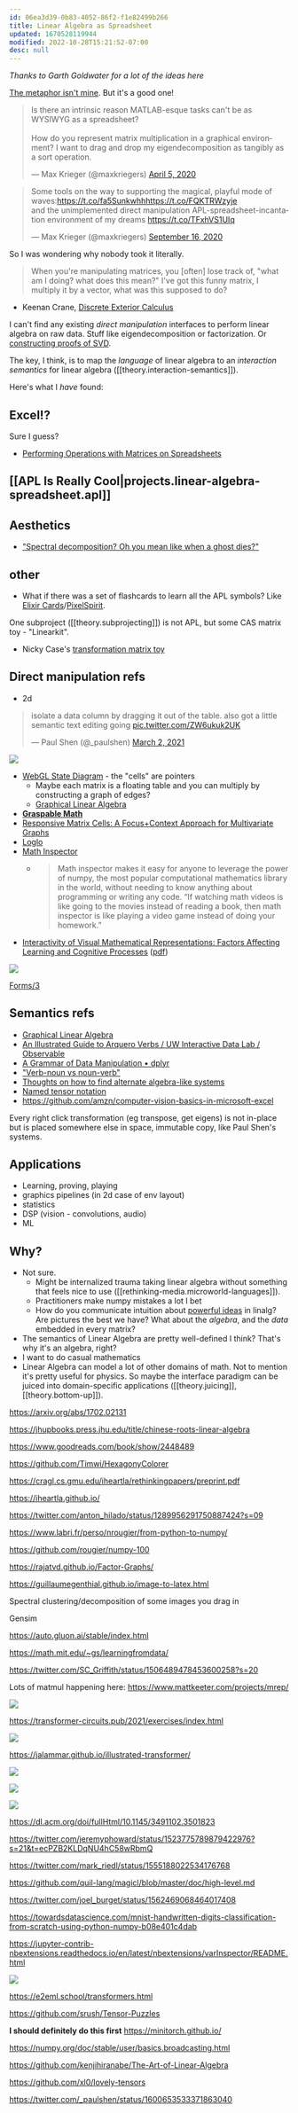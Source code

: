 ```yaml
---
id: 06ea3d39-0b83-4052-86f2-f1e82499b266
title: Linear Algebra as Spreadsheet
updated: 1670528119944
modified: 2022-10-28T15:21:52-07:00
desc: null
---
```


_Thanks to Garth Goldwater for a lot of the ideas here_

[The metaphor isn't mine](https://betterexplained.com/articles/linear-algebra-guide/). But it's a good one!

<blockquote class="twitter-tweet"><p lang="en" dir="ltr">Is there an intrinsic reason MATLAB-esque tasks can&#39;t be as WYSIWYG as a spreadsheet?<br><br>How do you represent matrix multiplication in a graphical environment? I want to drag and drop my eigendecomposition as tangibly as a sort operation.</p>&mdash; Max Krieger (@maxkriegers) <a href="https://twitter.com/maxkriegers/status/1246619921896873985?ref_src=twsrc%5Etfw">April 5, 2020</a></blockquote> <script async src="https://platform.twitter.com/widgets.js" charset="utf-8"></script>

<blockquote class="twitter-tweet"><p lang="en" dir="ltr">Some tools on the way to supporting the magical, playful mode of waves:<a href="https://t.co/fa5Sunkwhh">https://t.co/fa5Sunkwhh</a><a href="https://t.co/FQKTRWzyje">https://t.co/FQKTRWzyje</a><br>and the unimplemented direct manipulation APL-spreadsheet-incantation environment of my dreams <a href="https://t.co/TFxhVS1UIq">https://t.co/TFxhVS1UIq</a></p>&mdash; Max Krieger (@maxkriegers) <a href="https://twitter.com/maxkriegers/status/1306129848038027265?ref_src=twsrc%5Etfw">September 16, 2020</a></blockquote> <script async src="https://platform.twitter.com/widgets.js" charset="utf-8"></script>

So I was wondering why nobody took it literally.

> When you're manipulating matrices, you [often] lose track of, "what am I doing? what does this mean?" I've got this funny matrix, I multiply it by a vector, what was this supposed to do?

- Keenan Crane, [Discrete Exterior Calculus](https://youtu.be/-cUhuzwW-_A)

I can't find any existing _direct manipulation_ interfaces to perform linear algebra on raw data. Stuff like eigendecomposition or factorization. Or [constructing proofs of SVD](http://cognitivemedium.com/emm/emm.html).

The key, I think, is to map the _language_ of linear algebra to an _interaction semantics_ for linear algebra ([[theory.interaction-semantics]]).

Here's what I _have_ found:

## Excel!?

Sure I guess?

- [Performing Operations with Matrices on Spreadsheets](https://www.jstor.org/stable/27970545?seq=1)

## [[APL Is Really Cool|projects.linear-algebra-spreadsheet.apl]]

## Aesthetics

- ["Spectral decomposition? Oh you mean like when a ghost dies?"](https://twitter.com/likethebuilder/status/1326583332306554880?s=19)

## other

- What if there was a set of flashcards to learn all the APL symbols? Like [Elixir Cards](https://elixircards.co.uk/)/[PixelSpirit](https://patriciogonzalezvivo.github.io/PixelSpiritDeck/).

One subproject ([[theory.subprojecting]]) is not APL, but some CAS matrix toy - "Linearkit".

- Nicky Case's [transformation matrix toy](https://ncase.me/matrix/)

## Direct manipulation refs

- 2d

<blockquote class="twitter-tweet"><p lang="en" dir="ltr">isolate a data column by dragging it out of the table. also got a little semantic text editing going <a href="https://t.co/ZW6ukuk2UK">pic.twitter.com/ZW6ukuk2UK</a></p>&mdash; Paul Shen (@_paulshen) <a href="https://twitter.com/_paulshen/status/1366801887341649924?ref_src=twsrc%5Etfw">March 2, 2021</a></blockquote> <script async src="https://platform.twitter.com/widgets.js" charset="utf-8"></script>

![](assets/images/2021-03-09-21-13-39.png)

- [WebGL State Diagram](https://webglfundamentals.org/webgl/lessons/resources/webgl-state-diagram.html) - the "cells" are pointers
  - Maybe each matrix is a floating table and you can multiply by constructing a graph of edges?
  - [Graphical Linear Algebra](https://graphicallinearalgebra.net/)
- [**Graspable Math**](https://graspablemath.com/)
- [Responsive Matrix Cells: A Focus+Context Approach for Multivariate Graphs](https://imld.de/en/research/research-projects/responsive-matrix-cells/)
- [Loglo](https://loglo.app/)
- [Math Inspector](https://mathinspector.com/)
  - > Math inspector makes it easy for anyone to leverage the power of numpy, the most popular computational mathematics library in the world, without needing to know anything about programming or writing any code. “If watching math videos is like going to the movies instead of reading a book, then math inspector is like playing a video game instead of doing your homework.”
- [Interactivity of Visual Mathematical Representations: Factors Affecting Learning and Cognitive Processes](https://eric.ed.gov/?id=EJ726333) ([pdf](../assets/interactive-math-tools.pdf))

![](assets/images/2021-02-01-17-39-06.png)

[Forms/3](https://pdfs.semanticscholar.org/a074/a04c61f097ee9ad13f9061aee95d1dd0c01f.pdf)

## Semantics refs

- [Graphical Linear Algebra](https://graphicallinearalgebra.net/)
- [An Illustrated Guide to Arquero Verbs / UW Interactive Data Lab / Observable](https://observablehq.com/@uwdata/an-illustrated-guide-to-arquero-verbs)
- [A Grammar of Data Manipulation • dplyr](https://dplyr.tidyverse.org/)
- ["Verb-noun vs noun-verb"](https://mobile.twitter.com/tophtucker/status/1278184444428529665?s=19)
- [Thoughts on how to find alternate algebra-like systems](https://westoncb.blogspot.com/2017/10/thoughts-on-how-to-find-alternate.html)
- [Named tensor notation](https://namedtensor.github.io/)
- https://github.com/amzn/computer-vision-basics-in-microsoft-excel

Every right click transformation (eg transpose, get eigens) is not in-place but is placed somewhere else in space, immutable copy, like Paul Shen's systems.

## Applications

- Learning, proving, playing
- graphics pipelines (in 2d case of env layout)
- statistics
- DSP (vision - convolutions, audio)
- ML

## Why?

- Not sure.
  - Might be internalized trauma taking linear algebra without something that feels nice to use ([[rethinking-media.microworld-languages]]).
  - Practitioners make numpy mistakes a lot I bet
  - How do you communicate intuition about [powerful ideas](https://llk.media.mit.edu/courses/readings/Papert-Big-Idea.pdf) in linalg? Are pictures the best we have? What about the _algebra_, and the _data_ embedded in every matrix?
- The semantics of Linear Algebra are pretty well-defined I think? That's why it's an algebra, right?
- I want to do casual mathematics
- Linear Algebra can model a lot of other domains of math. Not to mention it's pretty useful for physics. So maybe the interface paradigm can be juiced into domain-specific applications ([[theory.juicing]], [[theory.bottom-up]]).

https://arxiv.org/abs/1702.02131

https://jhupbooks.press.jhu.edu/title/chinese-roots-linear-algebra

https://www.goodreads.com/book/show/2448489

https://github.com/Timwi/HexagonyColorer

https://cragl.cs.gmu.edu/iheartla/rethinkingpapers/preprint.pdf

https://iheartla.github.io/

https://twitter.com/anton_hilado/status/1289956291750887424?s=09

https://www.labri.fr/perso/nrougier/from-python-to-numpy/

https://github.com/rougier/numpy-100

https://rajatvd.github.io/Factor-Graphs/

https://guillaumegenthial.github.io/image-to-latex.html

Spectral clustering/decomposition of some images you drag in

Gensim

https://auto.gluon.ai/stable/index.html

https://math.mit.edu/~gs/learningfromdata/

https://twitter.com/SC_Griffith/status/1506489478453600258?s=20

Lots of matmul happening here:
https://www.mattkeeter.com/projects/mrep/

![](/assets/images/2022-04-24-19-42-52.png)

https://transformer-circuits.pub/2021/exercises/index.html

![](/assets/images/2022-04-28-19-49-07.png)

https://jalammar.github.io/illustrated-transformer/

![](/assets/images/2022-05-05-15-04-36.png)

![](/assets/images/2022-05-05-15-04-45.png)

![](/assets/images/2022-05-05-15-04-55.png)

https://dl.acm.org/doi/fullHtml/10.1145/3491102.3501823

https://twitter.com/jeremyphoward/status/1523775789879422976?s=21&t=ecPZB2KLDqNU4hC58wRbmQ

https://twitter.com/mark_riedl/status/1555188022534176768

https://github.com/quil-lang/magicl/blob/master/doc/high-level.md

https://twitter.com/joel_burget/status/1562469068464017408

https://towardsdatascience.com/mnist-handwritten-digits-classification-from-scratch-using-python-numpy-b08e401c4dab

https://jupyter-contrib-nbextensions.readthedocs.io/en/latest/nbextensions/varInspector/README.html

![](/assets/images/2022-09-01-19-27-18.png)

https://e2eml.school/transformers.html

https://github.com/srush/Tensor-Puzzles

**I should definitely do this first**
https://minitorch.github.io/

https://numpy.org/doc/stable/user/basics.broadcasting.html

https://github.com/kenjihiranabe/The-Art-of-Linear-Algebra

https://github.com/xl0/lovely-tensors

https://twitter.com/_paulshen/status/1600653533371863040
